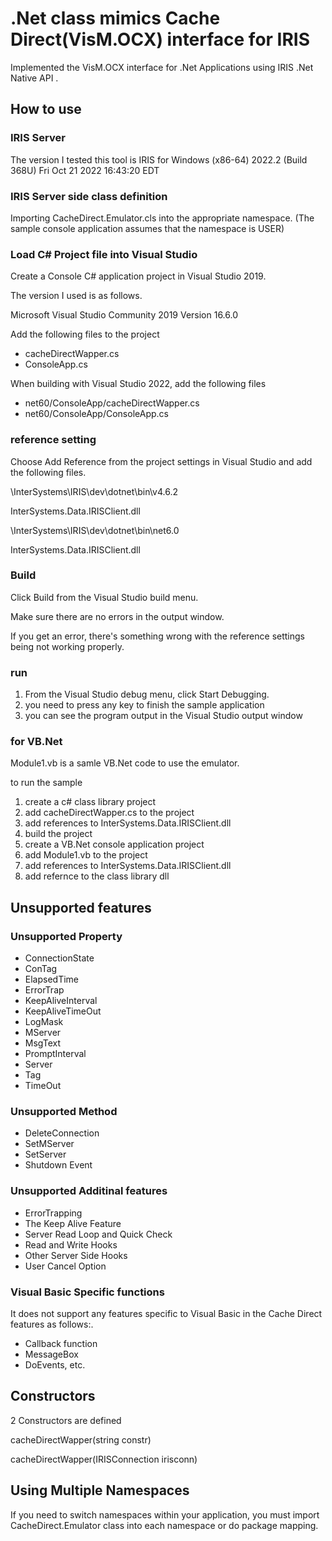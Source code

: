 # .Net class mimics Cache Direct(VisM.OCX) interface for IRIS

Implemented the VisM.OCX interface for .Net Applications using IRIS .Net Native API .


## How to use

### IRIS Server 

The version I tested this tool is IRIS for Windows (x86-64) 2022.2 (Build 368U) Fri Oct 21 2022 16:43:20 EDT


### IRIS Server side class definition

Importing CacheDirect.Emulator.cls into the appropriate namespace.
(The sample console application assumes that the namespace is USER)

### Load C# Project file into Visual Studio

Create a Console C# application project in Visual Studio 2019.

The version I used is as follows.

Microsoft Visual Studio Community 2019
Version 16.6.0

Add the following files to the project

- cacheDirectWapper.cs
- ConsoleApp.cs

When building with Visual Studio 2022, add the following files

- net60/ConsoleApp/cacheDirectWapper.cs
- net60/ConsoleApp/ConsoleApp.cs

### reference setting

Choose Add Reference from the project settings in Visual Studio and add the following files.

<InstallDIr>\InterSystems\IRIS\dev\dotnet\bin\v4.6.2

InterSystems.Data.IRISClient.dll

<InstallDIr>\InterSystems\IRIS\dev\dotnet\bin\net6.0

InterSystems.Data.IRISClient.dll

### Build

Click Build from the Visual Studio build menu.

Make sure there are no errors in the output window.

If you get an error, there's something wrong with the reference settings being not working properly.

### run

1. From the Visual Studio debug menu, click Start Debugging.
2. you need to press any key to finish the sample application
3. you can see the program output in the Visual Studio output window

### for VB.Net

Module1.vb is a samle VB.Net code to use the emulator.

to run the sample

1. create a c# class library project
2. add cacheDirectWapper.cs to the project
3. add references to InterSystems.Data.IRISClient.dll
4. build the project
4. create a VB.Net console application project
5. add Module1.vb to the project
6. add references to InterSystems.Data.IRISClient.dll
6. add refernce to the class library dll 

## Unsupported features

### Unsupported Property

- ConnectionState
- ConTag
- ElapsedTime
- ErrorTrap
- KeepAliveInterval
- KeepAliveTimeOut
- LogMask
- MServer
- MsgText
- PromptInterval
- Server
- Tag
- TimeOut

### Unsupported Method

- DeleteConnection
- SetMServer
- SetServer
- Shutdown Event

### Unsupported Additinal features

- ErrorTrapping
- The Keep Alive Feature
- Server Read Loop and Quick Check
- Read and Write Hooks
- Other Server Side Hooks
- User Cancel Option

### Visual Basic Specific functions

It does not support any features specific to Visual Basic in the Cache Direct features as follows:.

- Callback function
- MessageBox
- DoEvents, etc.

## Constructors

2 Constructors are defined

cacheDirectWapper(string constr)

cacheDirectWapper(IRISConnection irisconn)

## Using Multiple Namespaces

If you need to switch namespaces within your application, you must import CacheDirect.Emulator class into each namespace or do package mapping.
